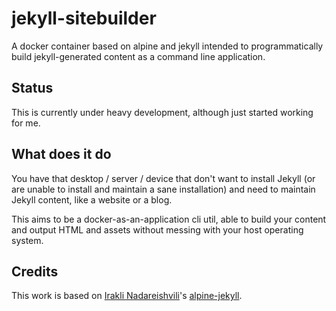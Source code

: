 # jekyll-sitebuilder
A docker container based on alpine and jekyll intended to programmatically build jekyll-generated content as a command line application.

## Status

This is currently under heavy development, although just started working for me.

## What does it do

You have that desktop / server / device that don't want to install Jekyll (or are unable to install and maintain a sane installation) and need to maintain Jekyll content, like a website or a blog.

This aims to be a docker-as-an-application cli util, able to build your content and output HTML and assets without messing with your host operating system.

## Credits

This work is based on [Irakli Nadareishvili](https://github.com/inadarei)'s [alpine-jekyll](https://github.com/inadarei/alpine-jekyll).
